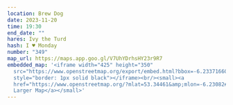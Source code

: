 ```yaml
---
location: Brew Dog
date: 2023-11-20
time: 19:30
end_date: ""
hares: Ivy the Turd
hash: I ♥ Monday
number: "349"
map_url: https://maps.app.goo.gl/V7UhYDrhsHY23r9R7
embedded_map: '<iframe width="425" height="350"
  src="https://www.openstreetmap.org/export/embed.html?bbox=-6.233716607093811%2C53.343240262776334%2C-6.227923035621644%2C53.345972047873545&amp;layer=mapnik&amp;marker=53.34460565077785%2C-6.230821249999963"
  style="border: 1px solid black"></iframe><br/><small><a
  href="https://www.openstreetmap.org/?mlat=53.34461&amp;mlon=-6.23082#map=18/53.34461/-6.23082">View
  Larger Map</a></small>'
---
```

